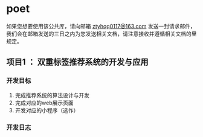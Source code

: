 # poet

如果您想要使用该公共库，请向邮箱 ztyhqq0117@163.com 发送一封请求邮件，我们会在邮箱发送的三日之内为您发送相关文档，请注意接收并遵循相关文档的里规定。

## 项目1 ： 双重标签推荐系统的开发与应用

### 开发目标

1. 完成推荐系统的算法设计与开发
2. 完成对应的web展示页面
3. 开发对应的小程序（选作）

### 开发日志
